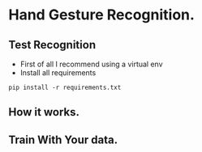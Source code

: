# Hand Gesture Recognition.

## Test Recognition

- First of all I recommend using a virtual env
- Install all requirements

`pip install -r requirements.txt`

## How it works.

## Train With Your data.
